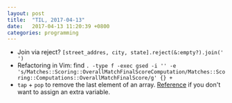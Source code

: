 ```yaml
---
layout: post
title:  "TIL, 2017-04-13"
date:   2017-04-13 11:20:39 +0800
categories: programming
---
```


- Join via reject? `[street_addres, city, state].reject(&:empty?).join(' ')`
- Refactoring in Vim: find `. -type f -exec gsed -i '' -e 's/Matches::Scoring::OverallMatchFinalScoreComputation/Matches::Scoring::Computations::OverallMatchFinalScore/g' {} +`
- `tap` + `pop` to remove the last element of an array. [Reference](http://stackoverflow.com/questions/1604305/all-but-last-element-of-ruby-array) if you don't want to assign an extra variable.
